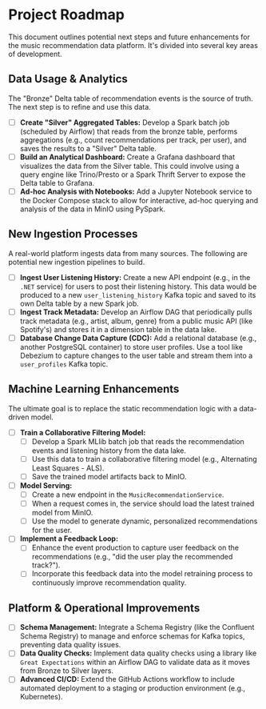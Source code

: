 # Project Roadmap

This document outlines potential next steps and future enhancements for the music recommendation data platform. It's divided into several key areas of development.

## Data Usage & Analytics

The "Bronze" Delta table of recommendation events is the source of truth. The next step is to refine and use this data.

- [ ] **Create "Silver" Aggregated Tables:** Develop a Spark batch job (scheduled by Airflow) that reads from the bronze table, performs aggregations (e.g., count recommendations per track, per user), and saves the results to a "Silver" Delta table.
- [ ] **Build an Analytical Dashboard:** Create a Grafana dashboard that visualizes the data from the Silver table. This could involve using a query engine like Trino/Presto or a Spark Thrift Server to expose the Delta table to Grafana.
- [ ] **Ad-hoc Analysis with Notebooks:** Add a Jupyter Notebook service to the Docker Compose stack to allow for interactive, ad-hoc querying and analysis of the data in MinIO using PySpark.

## New Ingestion Processes

A real-world platform ingests data from many sources. The following are potential new ingestion pipelines to build.

- [ ] **Ingest User Listening History:** Create a new API endpoint (e.g., in the `.NET` service) for users to post their listening history. This data would be produced to a new `user_listening_history` Kafka topic and saved to its own Delta table by a new Spark job.
- [ ] **Ingest Track Metadata:** Develop an Airflow DAG that periodically pulls track metadata (e.g., artist, album, genre) from a public music API (like Spotify's) and stores it in a dimension table in the data lake.
- [ ] **Database Change Data Capture (CDC):** Add a relational database (e.g., another PostgreSQL container) to store user profiles. Use a tool like Debezium to capture changes to the user table and stream them into a `user_profiles` Kafka topic.

## Machine Learning Enhancements

The ultimate goal is to replace the static recommendation logic with a data-driven model.

- [ ] **Train a Collaborative Filtering Model:**
    - [ ] Develop a Spark MLlib batch job that reads the recommendation events and listening history from the data lake.
    - [ ] Use this data to train a collaborative filtering model (e.g., Alternating Least Squares - ALS).
    - [ ] Save the trained model artifacts back to MinIO.
- [ ] **Model Serving:**
    - [ ] Create a new endpoint in the `MusicRecommendationService`.
    - [ ] When a request comes in, the service should load the latest trained model from MinIO.
    - [ ] Use the model to generate dynamic, personalized recommendations for the user.
- [ ] **Implement a Feedback Loop:**
    - [ ] Enhance the event production to capture user feedback on the recommendations (e.g., "did the user play the recommended track?").
    - [ ] Incorporate this feedback data into the model retraining process to continuously improve recommendation quality.

## Platform & Operational Improvements

- [ ] **Schema Management:** Integrate a Schema Registry (like the Confluent Schema Registry) to manage and enforce schemas for Kafka topics, preventing data quality issues.
- [ ] **Data Quality Checks:** Implement data quality checks using a library like `Great Expectations` within an Airflow DAG to validate data as it moves from Bronze to Silver layers.
- [ ] **Advanced CI/CD:** Extend the GitHub Actions workflow to include automated deployment to a staging or production environment (e.g., Kubernetes).